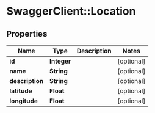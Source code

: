 # SwaggerClient::Location

## Properties
Name | Type | Description | Notes
------------ | ------------- | ------------- | -------------
**id** | **Integer** |  | [optional] 
**name** | **String** |  | [optional] 
**description** | **String** |  | [optional] 
**latitude** | **Float** |  | [optional] 
**longitude** | **Float** |  | [optional] 


